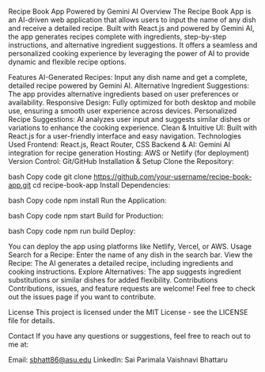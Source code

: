 Recipe Book App Powered by Gemini AI
Overview
The Recipe Book App is an AI-driven web application that allows users to input the name of any dish and receive a detailed recipe. Built with React.js and powered by Gemini AI, the app generates recipes complete with ingredients, step-by-step instructions, and alternative ingredient suggestions. It offers a seamless and personalized cooking experience by leveraging the power of AI to provide dynamic and flexible recipe options.

Features
AI-Generated Recipes: Input any dish name and get a complete, detailed recipe powered by Gemini AI.
Alternative Ingredient Suggestions: The app provides alternative ingredients based on user preferences or availability.
Responsive Design: Fully optimized for both desktop and mobile use, ensuring a smooth user experience across devices.
Personalized Recipe Suggestions: AI analyzes user input and suggests similar dishes or variations to enhance the cooking experience.
Clean & Intuitive UI: Built with React.js for a user-friendly interface and easy navigation.
Technologies Used
Frontend: React.js, React Router, CSS
Backend & AI: Gemini AI integration for recipe generation
Hosting: AWS or Netlify (for deployment)
Version Control: Git/GitHub
Installation & Setup
Clone the Repository:

bash
Copy code
git clone https://github.com/your-username/recipe-book-app.git
cd recipe-book-app
Install Dependencies:

bash
Copy code
npm install
Run the Application:

bash
Copy code
npm start
Build for Production:

bash
Copy code
npm run build
Deploy:

You can deploy the app using platforms like Netlify, Vercel, or AWS.
Usage
Search for a Recipe: Enter the name of any dish in the search bar.
View the Recipe: The AI generates a detailed recipe, including ingredients and cooking instructions.
Explore Alternatives: The app suggests ingredient substitutions or similar dishes for added flexibility.
Contributions
Contributions, issues, and feature requests are welcome! Feel free to check out the issues page if you want to contribute.

License
This project is licensed under the MIT License - see the LICENSE file for details.

Contact
If you have any questions or suggestions, feel free to reach out to me at:

Email: sbhatt86@asu.edu
LinkedIn: Sai Parimala Vaishnavi Bhattaru
